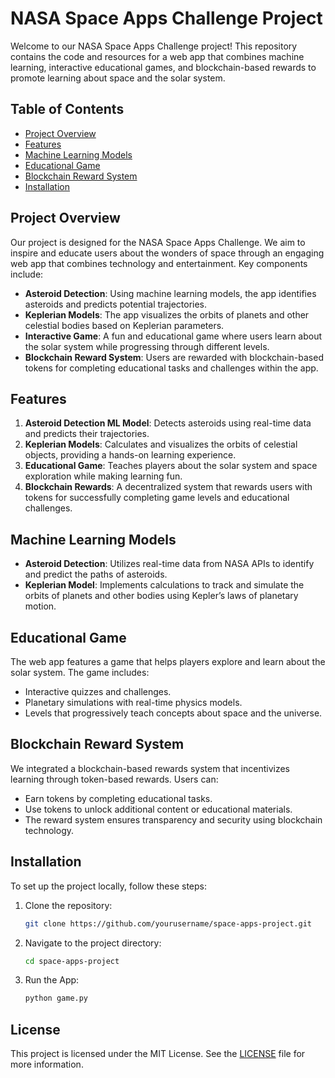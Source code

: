# NASA Space Apps Challenge Project

Welcome to our NASA Space Apps Challenge project! This repository contains the code and resources for a web app that combines machine learning, interactive educational games, and blockchain-based rewards to promote learning about space and the solar system.

## Table of Contents
- [Project Overview](#project-overview)
- [Features](#features)
- [Machine Learning Models](#machine-learning-models)
- [Educational Game](#educational-game)
- [Blockchain Reward System](#blockchain-reward-system)
- [Installation](#installation)

## Project Overview

Our project is designed for the NASA Space Apps Challenge. We aim to inspire and educate users about the wonders of space through an engaging web app that combines technology and entertainment. Key components include:

- **Asteroid Detection**: Using machine learning models, the app identifies asteroids and predicts potential trajectories.
- **Keplerian Models**: The app visualizes the orbits of planets and other celestial bodies based on Keplerian parameters.
- **Interactive Game**: A fun and educational game where users learn about the solar system while progressing through different levels.
- **Blockchain Reward System**: Users are rewarded with blockchain-based tokens for completing educational tasks and challenges within the app.

## Features

1. **Asteroid Detection ML Model**: Detects asteroids using real-time data and predicts their trajectories.
2. **Keplerian Models**: Calculates and visualizes the orbits of celestial objects, providing a hands-on learning experience.
3. **Educational Game**: Teaches players about the solar system and space exploration while making learning fun.
4. **Blockchain Rewards**: A decentralized system that rewards users with tokens for successfully completing game levels and educational challenges.

## Machine Learning Models

- **Asteroid Detection**: Utilizes real-time data from NASA APIs to identify and predict the paths of asteroids.
- **Keplerian Model**: Implements calculations to track and simulate the orbits of planets and other bodies using Kepler’s laws of planetary motion.

## Educational Game

The web app features a game that helps players explore and learn about the solar system. The game includes:
- Interactive quizzes and challenges.
- Planetary simulations with real-time physics models.
- Levels that progressively teach concepts about space and the universe.

## Blockchain Reward System

We integrated a blockchain-based rewards system that incentivizes learning through token-based rewards. Users can:
- Earn tokens by completing educational tasks.
- Use tokens to unlock additional content or educational materials.
- The reward system ensures transparency and security using blockchain technology.

## Installation

To set up the project locally, follow these steps:

1. Clone the repository:
    ```bash
    git clone https://github.com/yourusername/space-apps-project.git
    ```
2. Navigate to the project directory:
    ```bash
    cd space-apps-project
    ```
3. Run the App:
    ```bash
    python game.py
    ```

## License

This project is licensed under the MIT License. See the [LICENSE](LICENSE) file for more information.
